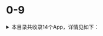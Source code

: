 # 0-9
<details>
<summary>
本目录共收录14个App，详情见如下：
</summary>

- [12123](https://quantumult.app/x/open-app/add-resource?remote-resource=%7B%22filter_remote%22%3A%20%5B%22https%3A%2F%2Fraw.githubusercontent.com%2Fzirawell%2FR-Store%2Fmain%2FRule%2FQuanX%2FAdblock%2FApp%2F0-9%2F12123%2Ffilter%2F12123.list%2C%20tag%3D12123%22%5D%2C%22rewrite_remote%22%3A%20%5B%22https%3A%2F%2Fraw.githubusercontent.com%2Fzirawell%2FR-Store%2Fmain%2FRule%2FQuanX%2FAdblock%2FApp%2F0-9%2F12123%2Frewrite%2F12123.conf%2C%20tag%3D12123%22%5D%7D)
- [12306](https://quantumult.app/x/open-app/add-resource?remote-resource=%7B%22filter_remote%22%3A%20%5B%22https%3A%2F%2Fraw.githubusercontent.com%2Fzirawell%2FR-Store%2Fmain%2FRule%2FQuanX%2FAdblock%2FApp%2F0-9%2F12306%2Ffilter%2F12306.list%2C%20tag%3D12306%22%5D%2C%22rewrite_remote%22%3A%20%5B%22https%3A%2F%2Fraw.githubusercontent.com%2Fzirawell%2FR-Store%2Fmain%2FRule%2FQuanX%2FAdblock%2FApp%2F0-9%2F12306%2Frewrite%2F12306.conf%2C%20tag%3D12306%22%5D%7D)
- [21经济网](https://quantumult.app/x/open-app/add-resource?remote-resource=%7B%22rewrite_remote%22%3A%20%5B%22https%3A%2F%2Fraw.githubusercontent.com%2Fzirawell%2FR-Store%2Fmain%2FRule%2FQuanX%2FAdblock%2FApp%2F0-9%2F21%E7%BB%8F%E6%B5%8E%E7%BD%91%2Frewrite%2F21jingji.conf%2C%20tag%3D21%E7%BB%8F%E6%B5%8E%E7%BD%91%22%5D%7D)
- [233网校](https://quantumult.app/x/open-app/add-resource?remote-resource=%7B%22rewrite_remote%22%3A%20%5B%22https%3A%2F%2Fraw.githubusercontent.com%2Fzirawell%2FR-Store%2Fmain%2FRule%2FQuanX%2FAdblock%2FApp%2F0-9%2F233%E7%BD%91%E6%A0%A1%2Frewrite%2F233.conf%2C%20tag%3D233%E7%BD%91%E6%A0%A1%22%5D%7D)
- [2345天气王](https://quantumult.app/x/open-app/add-resource?remote-resource=%7B%22rewrite_remote%22%3A%20%5B%22https%3A%2F%2Fraw.githubusercontent.com%2Fzirawell%2FR-Store%2Fmain%2FRule%2FQuanX%2FAdblock%2FApp%2F0-9%2F2345%E5%A4%A9%E6%B0%94%E7%8E%8B%2Frewrite%2F2345.conf%2C%20tag%3D2345%E5%A4%A9%E6%B0%94%E7%8E%8B%22%5D%7D)
- [360SmartCamera](https://quantumult.app/x/open-app/add-resource?remote-resource=%7B%22filter_remote%22%3A%20%5B%22https%3A%2F%2Fraw.githubusercontent.com%2Fzirawell%2FR-Store%2Fmain%2FRule%2FQuanX%2FAdblock%2FApp%2F0-9%2F360SmartCamera%2Ffilter%2F360cam.list%2C%20tag%3D360SmartCamera%22%5D%2C%22rewrite_remote%22%3A%20%5B%22https%3A%2F%2Fraw.githubusercontent.com%2Fzirawell%2FR-Store%2Fmain%2FRule%2FQuanX%2FAdblock%2FApp%2F0-9%2F360SmartCamera%2Frewrite%2F360cam.conf%2C%20tag%3D360SmartCamera%22%5D%7D)
- [360儿童卫士](https://quantumult.app/x/open-app/add-resource?remote-resource=%7B%22filter_remote%22%3A%20%5B%22https%3A%2F%2Fraw.githubusercontent.com%2Fzirawell%2FR-Store%2Fmain%2FRule%2FQuanX%2FAdblock%2FApp%2F0-9%2F360%E5%84%BF%E7%AB%A5%E5%8D%AB%E5%A3%AB%2Ffilter%2F360kids.list%2C%20tag%3D360%E5%84%BF%E7%AB%A5%E5%8D%AB%E5%A3%AB%22%5D%7D)
- [360智慧生活](https://quantumult.app/x/open-app/add-resource?remote-resource=%7B%22filter_remote%22%3A%20%5B%22https%3A%2F%2Fraw.githubusercontent.com%2Fzirawell%2FR-Store%2Fmain%2FRule%2FQuanX%2FAdblock%2FApp%2F0-9%2F360%E6%99%BA%E6%85%A7%E7%94%9F%E6%B4%BB%2Ffilter%2F360life.list%2C%20tag%3D360%E6%99%BA%E6%85%A7%E7%94%9F%E6%B4%BB%22%5D%2C%22rewrite_remote%22%3A%20%5B%22https%3A%2F%2Fraw.githubusercontent.com%2Fzirawell%2FR-Store%2Fmain%2FRule%2FQuanX%2FAdblock%2FApp%2F0-9%2F360%E6%99%BA%E6%85%A7%E7%94%9F%E6%B4%BB%2Frewrite%2F360life.conf%2C%20tag%3D360%E6%99%BA%E6%85%A7%E7%94%9F%E6%B4%BB%22%5D%7D)
- [36kr](https://quantumult.app/x/open-app/add-resource?remote-resource=%7B%22rewrite_remote%22%3A%20%5B%22https%3A%2F%2Fraw.githubusercontent.com%2Fzirawell%2FR-Store%2Fmain%2FRule%2FQuanX%2FAdblock%2FApp%2F0-9%2F36kr%2Frewrite%2F36kr.conf%2C%20tag%3D36kr%22%5D%7D)
- [500px](https://quantumult.app/x/open-app/add-resource?remote-resource=%7B%22rewrite_remote%22%3A%20%5B%22https%3A%2F%2Fraw.githubusercontent.com%2Fzirawell%2FR-Store%2Fmain%2FRule%2FQuanX%2FAdblock%2FApp%2F0-9%2F500px%2Frewrite%2F500px.conf%2C%20tag%3D500px%22%5D%7D)
- [51cto](https://quantumult.app/x/open-app/add-resource?remote-resource=%7B%22filter_remote%22%3A%20%5B%22https%3A%2F%2Fraw.githubusercontent.com%2Fzirawell%2FR-Store%2Fmain%2FRule%2FQuanX%2FAdblock%2FApp%2F0-9%2F51cto%2Ffilter%2F51cto.list%2C%20tag%3D51cto%22%5D%2C%22rewrite_remote%22%3A%20%5B%22https%3A%2F%2Fraw.githubusercontent.com%2Fzirawell%2FR-Store%2Fmain%2FRule%2FQuanX%2FAdblock%2FApp%2F0-9%2F51cto%2Frewrite%2F51cto.conf%2C%20tag%3D51cto%22%5D%7D)
- [51job](https://quantumult.app/x/open-app/add-resource?remote-resource=%7B%22rewrite_remote%22%3A%20%5B%22https%3A%2F%2Fraw.githubusercontent.com%2Fzirawell%2FR-Store%2Fmain%2FRule%2FQuanX%2FAdblock%2FApp%2F0-9%2F51job%2Frewrite%2F51job.conf%2C%20tag%3D51job%22%5D%7D)
- [51信用卡管家](https://quantumult.app/x/open-app/add-resource?remote-resource=%7B%22rewrite_remote%22%3A%20%5B%22https%3A%2F%2Fraw.githubusercontent.com%2Fzirawell%2FR-Store%2Fmain%2FRule%2FQuanX%2FAdblock%2FApp%2F0-9%2F51%E4%BF%A1%E7%94%A8%E5%8D%A1%E7%AE%A1%E5%AE%B6%2Frewrite%2Fu51.conf%2C%20tag%3D51%E4%BF%A1%E7%94%A8%E5%8D%A1%E7%AE%A1%E5%AE%B6%22%5D%7D)
- [58同城](https://quantumult.app/x/open-app/add-resource?remote-resource=%7B%22filter_remote%22%3A%20%5B%22https%3A%2F%2Fraw.githubusercontent.com%2Fzirawell%2FR-Store%2Fmain%2FRule%2FQuanX%2FAdblock%2FApp%2F0-9%2F58%E5%90%8C%E5%9F%8E%2Ffilter%2F58.list%2C%20tag%3D58%E5%90%8C%E5%9F%8E%22%5D%2C%22rewrite_remote%22%3A%20%5B%22https%3A%2F%2Fraw.githubusercontent.com%2Fzirawell%2FR-Store%2Fmain%2FRule%2FQuanX%2FAdblock%2FApp%2F0-9%2F58%E5%90%8C%E5%9F%8E%2Frewrite%2F58.conf%2C%20tag%3D58%E5%90%8C%E5%9F%8E%22%5D%7D)

</details>